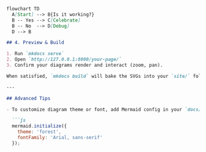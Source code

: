 ```markdown
flowchart TD
  A[Start] --> B{Is it working?}
  B -- Yes --> C[Celebrate]
  B -- No  --> D[Debug]
  D --> B

## 4. Preview & Build

1. Run `mkdocs serve`  
2. Open `http://127.0.0.1:8000/your-page/`  
3. Confirm your diagrams render and interact (zoom, pan).

When satisfied, `mkdocs build` will bake the SVGs into your `site/` folder.

---

## Advanced Tips

- To customize diagram theme or font, add Mermaid config in your `docs/extra.js`:

  ```js
  mermaid.initialize({
    theme: 'forest',
    fontFamily: 'Arial, sans-serif'
  });

